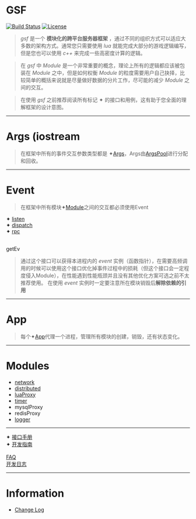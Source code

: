 # GSF
[![Build Status](https://travis-ci.org/pojol/gsf.svg?branch=master)](https://travis-ci.org/pojol/gsf)
[![License](http://img.shields.io/badge/license-mit-blue.svg?style=flat-square)](https://raw.githubusercontent.com/labstack/echo/master/LICENSE)

> *gsf* 是一个 **模块化的跨平台服务器框架** ，通过不同的组织方式可以适应大多数的架构方式。通常您只需要使用 *lua* 就能完成大部分的游戏逻辑编写，但是您也可以使用 *c++* 来完成一些高密度计算的逻辑。

> 在 *gsf* 中 *Module* 是一个非常重要的概念，理论上所有的逻辑都应该被包装在 *Module* 之中，但是如何权衡 *Module* 的粒度需要用户自己抉择，比较简单的概括来说就是尽量做好数据的分片工作，尽可能的减少 *Module* 之间的交互。

> 在使用 *gsf* 之前推荐阅读所有标记 ✦ 的接口和用例，这有助于您全面的理解框架的设计意图。

***

# Args (iostream
> 在框架中所有的事件交互参数类型都是 ✦[Args](https://github.com/pojol/gsf/wiki/Core_Args)，Args由[ArgsPool](https://github.com/pojol/gsf/wiki/Core_ArgsPool)进行分配和回收。
***

# Event
> 在框架中所有模块✦[Module](https://github.com/pojol/gsf/wiki/Core_Module)之间的交互都必须使用Event

✦ [listen](https://github.com/pojol/gsf/wiki/Core_Events) <br/>
✦ [dispatch](https://github.com/pojol/gsf/wiki/Core_Events) <br/>
✦ [rpc](https://github.com/pojol/gsf/wiki/Core_Events) <br/>
<br/>

getEv
> 通过这个接口可以获得本进程内的 *event* 实例（函数指针），在需要高频调用的时候可以使用这个接口优化掉事件过程中的损耗（但这个接口会一定程度侵入Module），在性能遇到性能瓶颈并且没有其他优化方案可选之前不太推荐使用。 在使用 *event* 实例时一定要注意所在模块销毁后**解除依赖的引用**

***

# App
> 每个✦[App](https://github.com/pojol/gsf/wiki/Core_Application)代理一个进程，管理所有模块的创建，销毁，还有状态变化。
***

# Modules
* [network](https://github.com/pojol/gsf/wiki/Modules_Network_TCP)
* [distributed](https://github.com/pojol/gsf/wiki/Modules_Distributed)
* [luaProxy](https://github.com/pojol/gsf/wiki/Modules_LuaProxy)
* [timer](https://github.com/pojol/gsf/wiki/Modules_Timer)
* mysqlProxy
* redisProxy
* [logger](https://github.com/pojol/gsf/wiki/Module_Logger)

***

✦ [接口手册](https://github.com/pojol/gsf/wiki/Events) <br/>
✦ [开发指南](https://github.com/pojol/gsf/wiki/Guide) <br/>
<br/>
[FAQ](https://github.com/pojol/gsf/wiki/FAQ) <br/>
[开发日志](https://github.com/pojol/gsf/wiki/DevLog) <br/>


***

# Information
* [Change Log](https://github.com/pojol/gsf/wiki/ChangeLog)
